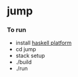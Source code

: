 # jump
### To run
* install [haskell platform](https://www.haskell.org/platform)
* cd jump
* stack setup
* ./build
* ./run
